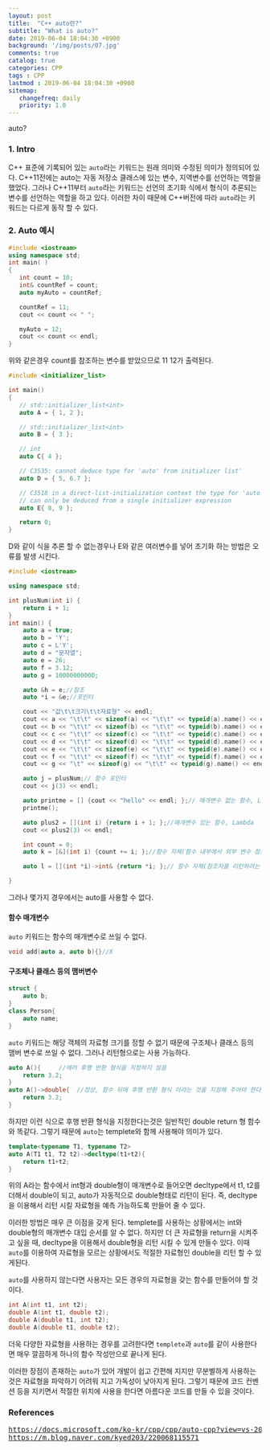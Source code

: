 ```yaml
---
layout: post
title:  "C++ auto란?"
subtitle: "What is auto?"
date: 2019-06-04 18:04:30 +0900
background: '/img/posts/07.jpg'
comments: true
catalog: true
categories: CPP
tags : CPP
lastmod : 2019-06-04 18:04:30 +0900
sitemap:
   changefreq: daily
   priority: 1.0
---
```


<div class="contentTitle">
auto?
</div>

### 1. Intro

C++ 표준에 기록되어 있는 `auto`라는 키워드는 원래 의미와 수정된 의미가 정의되어 있다. C++11전에는 auto는 자동 저장소 클래스에 있는 변수, 지역변수를 선언하는 역할을 했었다.
그러나 C++11부터 `auto`라는 키워드는 선언의 초기화 식에서 형식이 추론되는 변수를 선언하는 역할을 하고 있다.
이러한 차이 때문에 C++버전에 따라 `auto`라는 키워드는 다르게 동작 할 수 있다.

### 2. Auto 예시

 ```cpp
 #include <iostream>
using namespace std;
int main( )
{
    int count = 10;
    int& countRef = count;
    auto myAuto = countRef;

    countRef = 11;
    cout << count << " ";

    myAuto = 12;
    cout << count << endl;
}
 ```
 
 위와 같은경우 count를 참조하는 변수를 받았으므로 11 12가 출력된다.

 ```cpp
#include <initializer_list>

int main()
{
    // std::initializer_list<int>
    auto A = { 1, 2 };

    // std::initializer_list<int>
    auto B = { 3 };

    // int
    auto C{ 4 };

    // C3535: cannot deduce type for 'auto' from initializer list'
    auto D = { 5, 6.7 };

    // C3518 in a direct-list-initialization context the type for 'auto'
    // can only be deduced from a single initializer expression
    auto E{ 8, 9 };

    return 0;
}
 ```

D와 같이 식을 추론 할 수 없는경우나 E와 같은 여러변수를 넣어 초기화 하는 방법은 오류를 발생 시킨다.

```cpp
#include <iostream>

using namespace std;

int plusNum(int i) {
    return i + 1;
}
int main() {
    auto a = true;
    auto b = 'Y';
    auto c = L'Y';
    auto d = "문자열";
    auto e = 26;
    auto f = 3.12;
    auto g = 10000000000;

    auto &h = e;//참조
    auto *i = &e;//포인터

    cout << "값\t\t크기\t\t자료형" << endl;
    cout << a << "\t\t" << sizeof(a) << "\t\t" << typeid(a).name() << endl;
    cout << b << "\t\t" << sizeof(b) << "\t\t" << typeid(b).name() << endl;
    cout << c << "\t\t" << sizeof(c) << "\t\t" << typeid(c).name() << endl;
    cout << d << "\t\t" << sizeof(d) << "\t\t" << typeid(d).name() << endl;
    cout << e << "\t\t" << sizeof(e) << "\t\t" << typeid(e).name() << endl;
    cout << f << "\t\t" << sizeof(f) << "\t\t" << typeid(f).name() << endl;
    cout << g << "\t" << sizeof(g) << "\t\t" << typeid(g).name() << endl;

    auto j = plusNum;// 함수 포인터
    cout << j(3) << endl;

    auto printme = [] {cout << "hello" << endl; };// 매개변수 없는 함수, Lambda
    printme();

    auto plus2 = [](int i) {return i + 1; };//매개변수 있는 함수, Lambda
    cout << plus2(3) << endl;

    int count = 0;
    auto k = [&](int i) {count += i; };//함수 자체(함수 내부에서 외부 변수 참조 시 & 대입), Lambda

    auto l = [](int *i)->int& {return *i; };// 함수 자체(참조자를 리턴하려는 경우), Lambda

}
```

그러나 몇가지 경우에서는 auto를 사용할 수 없다.

#### 함수 매개변수

`auto` 키워드는 함수의 매개변수로 쓰일 수 없다.

```cpp
void add(auto a, auto b){}//X
```

#### 구조체나 클래스 등의 맴버변수

```cpp
struct {
    auto b;
}
class Person{
    auto name;
}
```

`auto` 키워드는 해당 객체의 자료형 크기를 정할 수 없기 때문에 구조체나 클래스 등의 맴버 변수로 쓰일 수 없다.
그러나 리턴형으로는 사용 가능하다.

```cpp
auto A(){     //에러 후행 반환 형식을 지정하지 않음
    return 3.2;
}
auto A()->double{  //정상, 함수 뒤에 후행 반환 형식 이라는 것을 지정해 주어야 한다.
    return 3.2;
}
```

하지만 이런 식으로 후행 반환 형식을 지정한다는것은 일반적인 double return 형 함수와 똑같다.
그렇기 때문에 `auto`는 templete와 함께 사용해야 의미가 있다.

```cpp
template<typename T1, typename T2>
auto A(T1 t1, T2 t2)->decltype(t1+t2){
    return t1+t2;
}
```

위의 A라는 함수에서 int형과 double형이 매개변수로 들어오면 decltype에서 t1, t2를 더해서 double이 되고, auto가 자동적으로 double형태로 리턴이 된다.
즉, decltype을 이용해서 리턴 시킬 자료형을 예측 가능하도록 만들어 줄 수 있다.

이러한 방법은 매우 큰 이점을 갖게 된다.
templete를 사용하는 상황에서는 int와 double형의 매개변수 대입 순서를 알 수 없다. 하지만 더 큰 자료형을 return을 시켜주고 싶을 때, decltype을 이용해서 double형을 리턴 시킬 수 있게 만들수 있다. 이때 `auto`를 이용하여 자료형을 모르는 상황에서도 적절한 자료형인 double을 리턴 할 수 있게된다.

`auto`를 사용하지 않는다면 사용자는 모든 경우의 자료형을 갖는 함수를 만들어야 할 것이다.

```cpp
int A(int t1, int t2);
double A(int t1, double t2);
double A(double t1, int t2);
double A(double t1, double t2);
```

더욱 다양한 자료형을 사용하는 경우를 고려한다면 `templete`과 `auto`를 같이 사용한다면 매우 깔끔하게 하나의 함수 작성만으로 끝나게 된다.

이러한 장점이 존재하는 `auto`가 있어 개발이 쉽고 간편해 지지만 무분별하게 사용하는것은 자료형을 파악하기 어려워 지고 가독성이 낮아지게 된다.
그렇기 때문에 코드 컨벤션 등을 지키면서 적절한 위치에 사용을 한다면 아름다운 코드를 만들 수 있을 것이다.

### References

<pre>
<a href="https://docs.microsoft.com/ko-kr/cpp/cpp/auto-cpp?view=vs-2019">https://docs.microsoft.com/ko-kr/cpp/cpp/auto-cpp?view=vs-2019</a>
<a href="https://m.blog.naver.com/kyed203/220068115571">https://m.blog.naver.com/kyed203/220068115571</a>
</pre>
